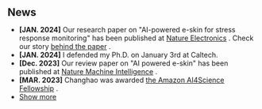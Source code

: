 <h1 id="news"></h1>

<h2 style="margin: 60px 0px 10px;">News</h2>

<ul>
  <li>
    <strong>[JAN. 2024]</strong> Our research paper on "AI-powered e-skin for stress response monitoring" has been published at 
    <span style="color:#e74d3c">
      <a href="https://doi.org/10.1038/s41928-023-01116-6">Nature Electronics</a>
    </span>.
    Check our story
    <span style="color:#e74d3c">
      <a href="https://communities.springernature.com/posts/evaluating-stress-with-artificial-intelligence-powered-electronic-skin">behind the paper</a>
    </span>.
  </li>
  <li>
    <strong>[JAN. 2024]</strong> I defended my Ph.D. on January 3rd at Caltech.
  </li>
  <li>
    <strong>[Dec. 2023]</strong> Our review paper on "AI powered e-skin" has been published at 
    <span style="color:#e74d3c">
      <a href="https://doi.org/10.1038/s42256-023-00760-z">Nature Machine Intelligence</a>
    </span>.
  </li>
  <li>
    <strong>[MAR. 2023]</strong> Changhao was awarded 
    <span style="color:#e74d3c">
      <a href="https://www.eas.caltech.edu/news/changhao-xu-receives-ai4science-fellowship">the Amazon AI4Science Fellowship</a>
    </span>.
  </li>
  <li> 
    <a href="javascript:toggle_vis('newsmore')">Show more</a> 
  </li>
  <div id="newsmore" style="display:none"> 
    <li>
      <strong>[JUN. 2018]</strong> 
      I earned my bachelor degree from Fudan Univerity.
    </li>
  </div>
</ul>